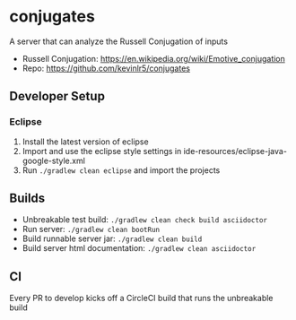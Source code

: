 # conjugates

A server that can analyze the Russell Conjugation of inputs

- Russell Conjugation: https://en.wikipedia.org/wiki/Emotive_conjugation
- Repo: https://github.com/kevinlr5/conjugates

## Developer Setup

### Eclipse

1. Install the latest version of eclipse
2. Import and use the eclipse style settings in ide-resources/eclipse-java-google-style.xml
3. Run `./gradlew clean eclipse` and import the projects

## Builds

- Unbreakable test build: `./gradlew clean check build asciidoctor`
- Run server: `./gradlew clean bootRun`
- Build runnable server jar: `./gradlew clean build`
- Build server html documentation: `./gradlew clean asciidoctor`

## CI

Every PR to develop kicks off a CircleCI build that runs the unbreakable build
